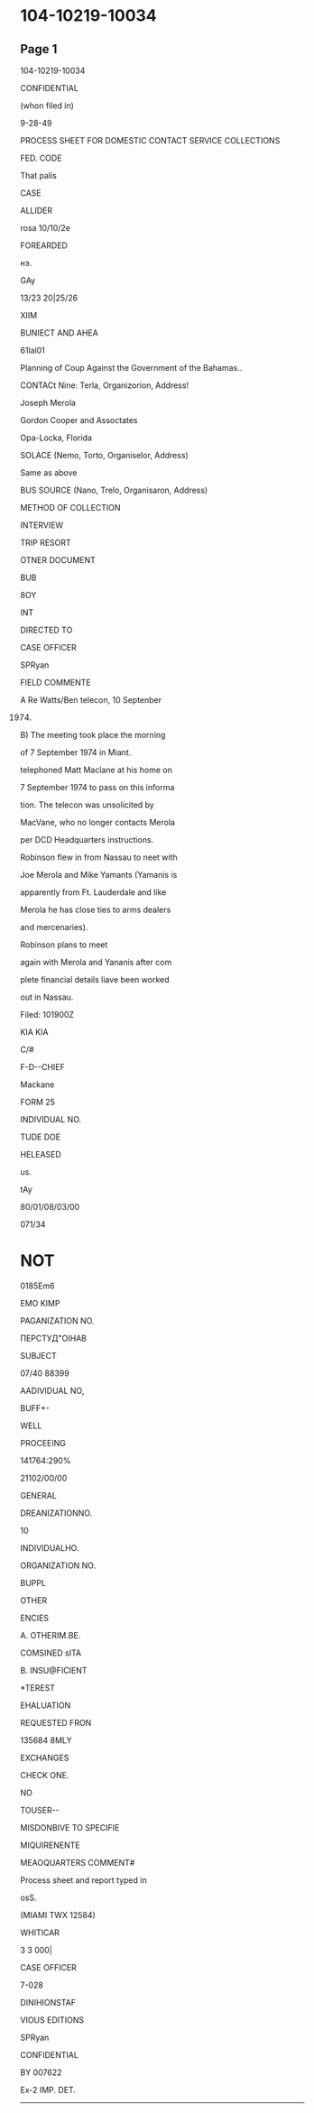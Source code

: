 # 104-10219-10034

## Page 1

104-10219-10034

CONFIDENTIAL

(whon filed in)

9-28-49

PROCESS SHEET FOR DOMESTIC CONTACT SERVICE COLLECTIONS

FED. CODE

That palis

CASE

ALLIDER

rosa 10/10/2e

FOREARDED

нэ.

GAy

13/23 20|25/26

XIIM

BUNIECT AND AHEA

61lal01

Planning of Coup Against the Government of the Bahamas..

CONTACt Nine: Terla, Organizorion, Address!

Joseph Merola

Gordon Cooper and Assoctates

Opa-Locka, Florida

SOLACE (Nemo, Torto, Organiselor, Address)

Same as above

BUS SOURCE (Nano, Trelo, Organisaron, Address)

METHOD OF COLLECTION

INTERVIEW

TRIP RESORT

OTNER DOCUMENT

BUB

8OY

INT

DIRECTED TO

CASE OFFICER

SPRyan

FIELD COMMENTE

A Re Watts/Ben telecon, 10 Septenber

1974.

B) The meeting took place the morning

of 7 September 1974 in Miant.

telephoned Matt Maclane at his home on

7 September 1974 to pass on this informa

tion. The telecon was unsolicited by

MacVane, who no longer contacts Merola

per DCD Headquarters instructions.

Robinson flew in from Nassau to neet with

Joe Merola and Mike Yamants (Yamanis is

apparently from Ft. Lauderdale and like

Merola he has close ties to arms dealers

and mercenaries).

Robinson plans to meet

again with Merola and Yananis after com

plete financial details liave been worked

out in Nassau.

Filed: 101900Z

KIA KIA

C/#

F-D--CHIEF

Mackane

FORM 25

INDIVIDUAL NO.

TUDE DOE

HELEASED

us.

tAy

80/01/08/03/00

071/34

# NOT

0185Em6

EMO KIMP

PAGANIZATION NO.

ПЕРСТУД"ОІНАВ

SUBJECT

07/40 88399

AADIVIDUAL NO,

BUFF+-

WELL

PROCEEING

141764:290%

21102/00/00

GENERAL

DREANIZATIONNO.

10

INDIVIDUALHO.

ORGANIZATION NO.

BUPPL

OTHER

ENCIES

A. OTHERIM.BE.

COMSINED sITA

B. INSU@FICIENT

*TEREST

EHALUATION

REQUESTED FRON

135684 8MLY

EXCHANGES

CHECK ONE.

NO

TOUSER--

MISDONBIVE TO SPECIFIE

MIQUIRENENTE

MEAOQUARTERS COMMENT#

Process sheet and report typed in

osS.

(MIAMI TWX 12584)

WHITICAR

3 3 000|

CASE OFFICER

7-028

DINIHIONSTAF

VIOUS EDITIONS

SPRyan

CONFIDENTIAL

BY 007622

Ex-2 IMP. DET.

---


